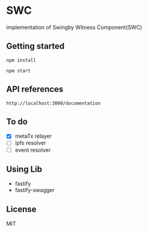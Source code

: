 # SWC
implementation of Swingby Witness Component(SWC)

## Getting started
```
npm install
```
```
npm start
```
## API references
`http://localhost:3000/documentation`

## To do
- [x] metaTx relayer
- [ ] ipfs resolver
- [ ] event resolver 

## Using Lib

- fastify 
- fastify-swagger

## License
MIT